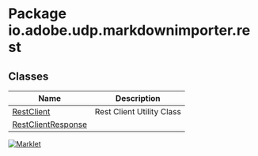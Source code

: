 # Package io.adobe.udp.markdownimporter.rest

## Classes
| Name | Description |
| --- | --- |
| [RestClient](RestClient.html) | Rest Client Utility Class |
| [RestClientResponse](RestClientResponse.html) |  |


[![Marklet](https://img.shields.io/badge/Generated%20by-Marklet-green.svg)](https://github.com/Faylixe/marklet)
